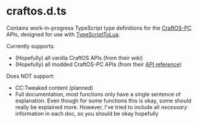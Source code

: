 # craftos.d.ts

Contains work-in-progress TypeScript type definitions for the
[CraftOS-PC](https://www.craftos-pc.cc/) APIs, designed for use with
[TypeScriptToLua](https://typescripttolua.github.io/).

Currently supports:

- (Hopefully) all vanilla CraftOS APIs (from their wiki)
- (Hopefully) all modded CraftOS-PC APIs (from their
  [API reference](https://www.craftos-pc.cc/docs/api-reference))

Does NOT support:

- CC:Tweaked content (planned)
- Full documentation, most functions only have a single sentence of
  explanation. Even though for some functions this is okay, some should
  really be explained more. However, I've tried to include all
  *necessary* information in each doc, so you should be okay hopefully